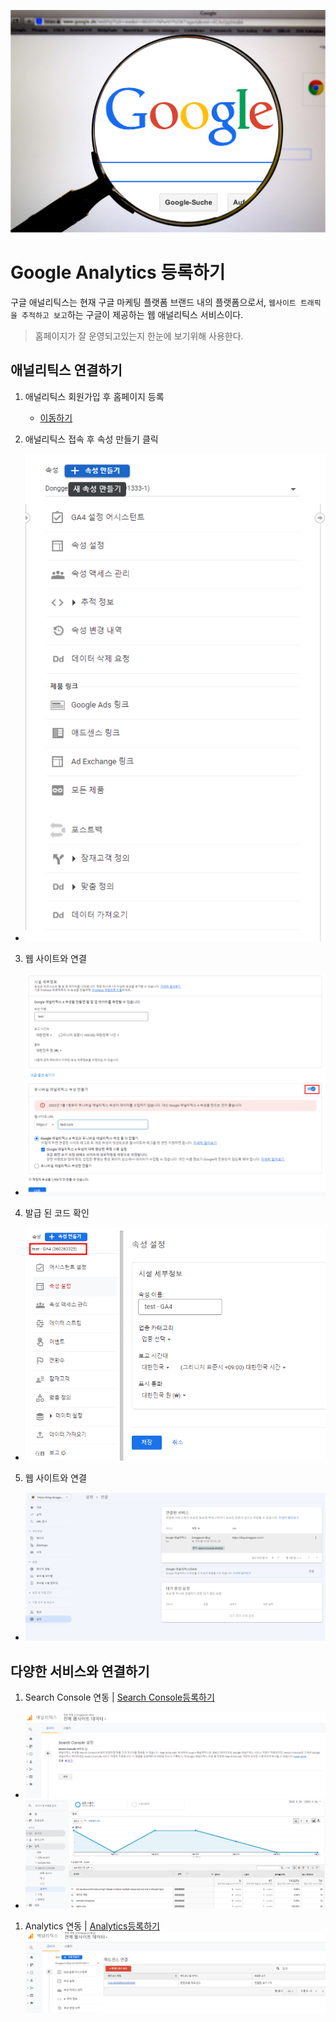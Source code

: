 ![](/study/assets/thumbnail_google.png)

# Google Analytics 등록하기
구글 애널리틱스는 현재 구글 마케팅 플랫폼 브랜드 내의 플랫폼으로서, `웹사이트 트래픽을 추적하고 보고`하는 구글이 제공하는 웹 애널리틱스 서비스이다.

> 홈페이지가 잘 운영되고있는지 한눈에 보기위해 사용한다.

## 애널리틱스 연결하기
1. 애널리틱스 회원가입 후 홈페이지 등록
   - [이동하기](https://analytics.google.com/analytics)

2. 애널리틱스 접속 후 속성 만들기 클릭
  - ![](/study/assets/content_etc_google_analytics_01.png)

3. 웹 사이트와 연결 
  - ![](/study/assets/content_etc_google_analytics_02.png)

4. 발급 된 코드 확인
  - ![](/study/assets/content_etc_google_analytics_03.png)

5. 웹 사이트와 연결
  - ![](/study/assets/content_etc_google_analytics_04.png)

## 다양한 서비스와 연결하기
1. Search Console 연동 | [Search Console등록하기](https://github.com/tjrehdrms123/TIL/blob/main/study/ETC/GoogleExtension/Google_SearchConsole%EB%93%B1%EB%A1%9D%ED%95%98%EA%B8%B0.md)
  - ![](/study/assets/content_etc_google_analytics_05.png)
  - ![](/study/assets/content_etc_google_analytics_06.png)
1. Analytics 연동 | [Analytics등록하기](https://github.com/tjrehdrms123/TIL/blob/main/study/ETC/GoogleExtension/Google_SearchConsole%EB%93%B1%EB%A1%9D%ED%95%98%EA%B8%B0.md)
![](/study/assets/content_etc_google_analytics_07.png)